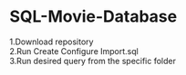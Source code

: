 # SQL-Movie-Database
1.Download repository
<br>
2.Run Create Configure Import.sql
<br>
3.Run desired query from the specific folder

